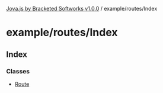 [Jova.js by Bracketed Softworks v1.0.0](../wiki/modules) / example/routes/Index

# example/routes/Index

## Index

### Classes

- [Route](../wiki/example.routes.Index.Class.Route)
